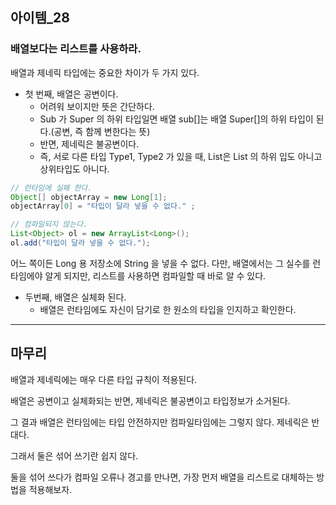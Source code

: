 ## 아이템_28

### 배열보다는 리스트를 사용하라.

배열과 제네릭 타입에는 중요한 차이가 두 가지 있다. 

- 첫 번째, 배열은 공변이다. 
  - 어려워 보이지만 뜻은 간단하다.
  - Sub 가 Super 의 하위 타입일면 배열 sub[]는 배열 Super[]의 하위 타입이 된다.(공변, 즉 함께 변한다는 뜻)
  - 반면, 제네릭은 불공변이다.
  - 즉, 서로 다른 타입 Type1, Type2 가 있을 때, List<Type1>은 List<Type2> 의 하위 입도 아니고 상위타입도 아니다.


```java
// 런타임에 실패 한다.
Object[] objectArray = new Long[1];
objectArray[0] = "타입이 달라 넣을 수 없다." ; 
```

```java
// 컴파일되지 않는다.
List<Object> ol = new ArrayList<Long>();
ol.add("타입이 달라 넣을 수 없다.");
```

어느 쪽이든 Long 용 저장소에 String 을 넣을 수 없다. 다만, 배열에서는 그 실수를 런타임에야 알게 되지만,
리스트를 사용하면 컴파일할 때 바로 알 수 있다.

- 두번째, 배열은 실체화 된다.
  - 배열은 런타임에도 자신이 담기로 한 원소의 타입을 인지하고 확인한다.





---

## 마무리

배열과 제네릭에는 매우 다른 타입 규칙이 적용된다.

배열은 공변이고 실체화되는 반면, 제네릭은 불공변이고 타입정보가 소거된다.

그 결과 배열은 런타임에는 타입 안전하지만 컴파일타임에는 그렇지 않다. 제네릭은 반대다.

그래서 둘은 섞어 쓰기란 쉽지 않다.

둘을 섞어 쓰다가 컴파일 오류나 경고를 만나면, 가장 먼저 배열을 리스트로 대체하는 방법을 적용해보자.

